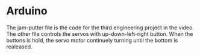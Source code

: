 # Arduino
The jam-putter file is the code for the third engineering project in the video.
The other file controls the servos with up-down-left-right button. When the buttons is hold, the servo motor continuely turning 
until the bottom is realeased. 
